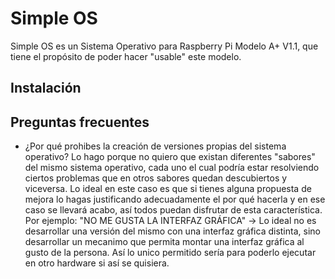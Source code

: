 # Simple OS

Simple OS es un Sistema Operativo para Raspberry Pi Modelo A+ V1.1, que tiene el propósito de poder hacer "usable" este modelo.

## Instalación


## Preguntas frecuentes
- ¿Por qué prohibes la creación de versiones propias del sistema operativo?
Lo hago porque no quiero que existan diferentes "sabores" del mismo sistema operativo, cada uno el cual podría estar resolviendo ciertos problemas que en otros sabores quedan descubiertos y viceversa. Lo ideal en este caso es que si tienes alguna propuesta de mejora lo hagas justificando adecuadamente el por qué hacerla y en ese caso se llevará acabo, así todos puedan disfrutar de esta característica. Por ejemplo:
"NO ME GUSTA LA INTERFAZ GRÁFICA" -> Lo ideal no es desarrollar una versión del mismo con una interfaz gráfica distinta, sino desarrollar un mecanimo que permita montar una interfaz gráfica al gusto de la persona.
Así lo unico permitido sería para poderlo ejecutar en otro hardware si así se quisiera.